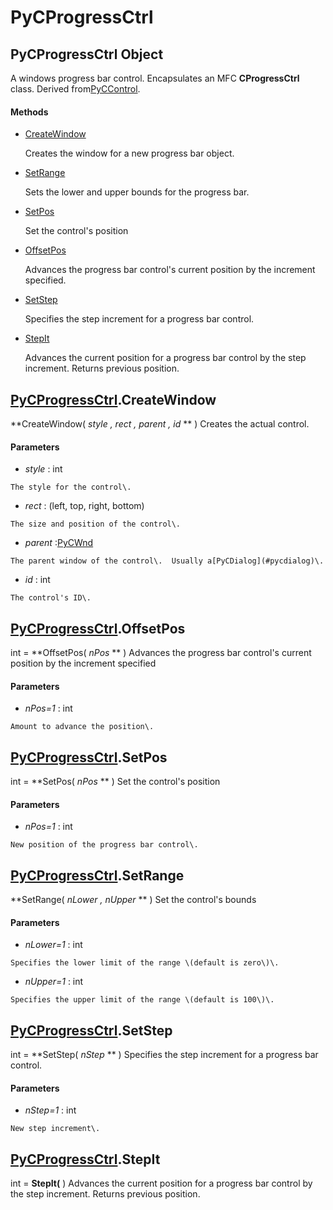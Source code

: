 # PyCProgressCtrl

## PyCProgressCtrl Object

A windows progress bar control\.  Encapsulates an MFC **CProgressCtrl** class\.  Derived from[PyCControl](#pyccontrol)\.

#### Methods


  - [CreateWindow](PyCProgressCtrl.md#pycprogressctrlcreatewindow)

    Creates the window for a new progress bar object\.&nbsp;

  - [SetRange](PyCProgressCtrl.md#pycprogressctrlsetrange)

    Sets the lower and upper bounds for the progress bar\.&nbsp;

  - [SetPos](PyCProgressCtrl.md#pycprogressctrlsetpos)

    Set the control's position&nbsp;

  - [OffsetPos](PyCProgressCtrl.md#pycprogressctrloffsetpos)

    Advances the progress bar control's current position by the increment specified\.&nbsp;

  - [SetStep](PyCProgressCtrl.md#pycprogressctrlsetstep)

    Specifies the step increment for a progress bar control\.&nbsp;

  - [StepIt](PyCProgressCtrl.md#pycprogressctrlstepit)

    Advances the current position for a progress bar control by the step increment\. Returns previous position\.&nbsp;

## [PyCProgressCtrl](#pycprogressctrl)\.CreateWindow

 **CreateWindow\( *style*  *, rect*  *, parent*  *, id* ** \)
Creates the actual control\.

#### Parameters


  -  *style* : int

    The style for the control\.

  -  *rect* : \(left, top, right, bottom\)

    The size and position of the control\.

  -  *parent* :[PyCWnd](#pycwnd)

    The parent window of the control\.  Usually a[PyCDialog](#pycdialog)\.

  -  *id* : int

    The control's ID\.

## [PyCProgressCtrl](#pycprogressctrl)\.OffsetPos

int \= **OffsetPos\( *nPos* ** \)
Advances the progress bar control's current position by the increment specified

#### Parameters


  -  *nPos\=1* : int

    Amount to advance the position\.

## [PyCProgressCtrl](#pycprogressctrl)\.SetPos

int \= **SetPos\( *nPos* ** \)
Set the control's position

#### Parameters


  -  *nPos\=1* : int

    New position of the progress bar control\.

## [PyCProgressCtrl](#pycprogressctrl)\.SetRange

 **SetRange\( *nLower*  *, nUpper* ** \)
Set the control's bounds

#### Parameters


  -  *nLower\=1* : int

    Specifies the lower limit of the range \(default is zero\)\.

  -  *nUpper\=1* : int

    Specifies the upper limit of the range \(default is 100\)\.

## [PyCProgressCtrl](#pycprogressctrl)\.SetStep

int \= **SetStep\( *nStep* ** \)
Specifies the step increment for a progress bar control\.

#### Parameters


  -  *nStep\=1* : int

    New step increment\.

## [PyCProgressCtrl](#pycprogressctrl)\.StepIt

int \= **StepIt\(** \)
Advances the current position for a progress bar control by the step increment\. Returns previous position\.